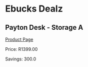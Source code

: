 
# Ebucks Dealz
## Payton Desk - Storage A
[Product Page](https://www.ebucks.com/web/shop/productSelected.do?prodId=1158395349&catId=1130195724)

Price: R1399.00

Savings: 300.0


	